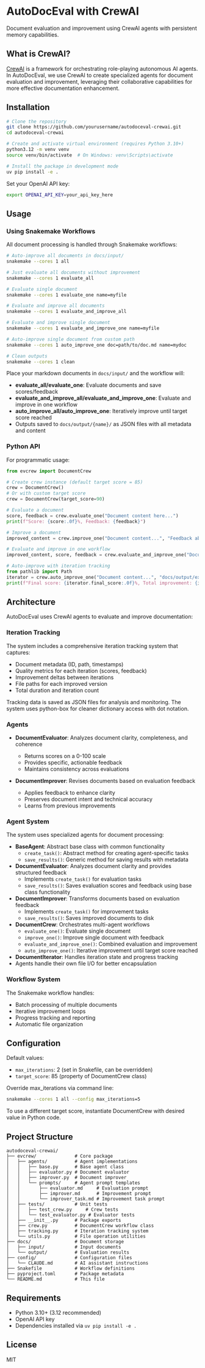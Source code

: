 # AutoDocEval with CrewAI

Document evaluation and improvement using CrewAI agents with persistent memory capabilities.

## What is CrewAI?

[CrewAI](https://github.com/crewai/crewai) is a framework for orchestrating role-playing autonomous AI agents. In AutoDocEval, we use CrewAI to create specialized agents for document evaluation and improvement, leveraging their collaborative capabilities for more effective documentation enhancement.

## Installation

```bash
# Clone the repository
git clone https://github.com/yourusername/autodoceval-crewai.git
cd autodoceval-crewai

# Create and activate virtual environment (requires Python 3.10+)
python3.12 -m venv venv
source venv/bin/activate  # On Windows: venv\Scripts\activate

# Install the package in development mode
uv pip install -e .
```

Set your OpenAI API key:

```bash
export OPENAI_API_KEY=your_api_key_here
```

## Usage

### Using Snakemake Workflows

All document processing is handled through Snakemake workflows:

```bash
# Auto-improve all documents in docs/input/
snakemake --cores 1 all

# Just evaluate all documents without improvement
snakemake --cores 1 evaluate_all

# Evaluate single document
snakemake --cores 1 evaluate_one name=myfile

# Evaluate and improve all documents
snakemake --cores 1 evaluate_and_improve_all

# Evaluate and improve single document
snakemake --cores 1 evaluate_and_improve_one name=myfile

# Auto-improve single document from custom path
snakemake --cores 1 auto_improve_one doc=path/to/doc.md name=mydoc

# Clean outputs
snakemake --cores 1 clean
```

Place your markdown documents in `docs/input/` and the workflow will:
- **evaluate_all/evaluate_one**: Evaluate documents and save scores/feedback
- **evaluate_and_improve_all/evaluate_and_improve_one**: Evaluate and improve in one workflow
- **auto_improve_all/auto_improve_one**: Iteratively improve until target score reached
- Outputs saved to `docs/output/{name}/` as JSON files with all metadata and content

### Python API

For programmatic usage:

```python
from evcrew import DocumentCrew

# Create crew instance (default target score = 85)
crew = DocumentCrew()
# Or with custom target score
crew = DocumentCrew(target_score=90)

# Evaluate a document
score, feedback = crew.evaluate_one("Document content here...")
print(f"Score: {score:.0f}%, Feedback: {feedback}")

# Improve a document
improved_content = crew.improve_one("Document content...", "Feedback about issues...")

# Evaluate and improve in one workflow
improved_content, score, feedback = crew.evaluate_and_improve_one("Document content...")

# Auto-improve with iteration tracking
from pathlib import Path
iterator = crew.auto_improve_one("Document content...", "docs/output/example", max_iterations=3)
print(f"Final score: {iterator.final_score:.0f}%, Total improvement: {iterator.total_improvement:.0f}%")
```

## Architecture

AutoDocEval uses CrewAI agents to evaluate and improve documentation:

### Iteration Tracking

The system includes a comprehensive iteration tracking system that captures:
- Document metadata (ID, path, timestamps)
- Quality metrics for each iteration (scores, feedback)
- Improvement deltas between iterations
- File paths for each improved version
- Total duration and iteration count

Tracking data is saved as JSON files for analysis and monitoring. The system uses 
python-box for cleaner dictionary access with dot notation.

### Agents

- **DocumentEvaluator**: Analyzes document clarity, completeness, and coherence
  - Returns scores on a 0-100 scale
  - Provides specific, actionable feedback
  - Maintains consistency across evaluations

- **DocumentImprover**: Revises documents based on evaluation feedback
  - Applies feedback to enhance clarity
  - Preserves document intent and technical accuracy
  - Learns from previous improvements

### Agent System

The system uses specialized agents for document processing:

- **BaseAgent**: Abstract base class with common functionality
  - `create_task()`: Abstract method for creating agent-specific tasks
  - `save_results()`: Generic method for saving results with metadata
- **DocumentEvaluator**: Analyzes document clarity and provides structured feedback
  - Implements `create_task()` for evaluation tasks
  - `save_results()`: Saves evaluation scores and feedback using base class functionality
- **DocumentImprover**: Transforms documents based on evaluation feedback
  - Implements `create_task()` for improvement tasks
  - `save_results()`: Saves improved documents to disk
- **DocumentCrew**: Orchestrates multi-agent workflows
  - `evaluate_one()`: Evaluate single document
  - `improve_one()`: Improve single document with feedback
  - `evaluate_and_improve_one()`: Combined evaluation and improvement
  - `auto_improve_one()`: Iterative improvement until target score reached
- **DocumentIterator**: Handles iteration state and progress tracking
- Agents handle their own file I/O for better encapsulation

### Workflow System

The Snakemake workflow handles:
- Batch processing of multiple documents
- Iterative improvement loops
- Progress tracking and reporting
- Automatic file organization

## Configuration

Default values:
- `max_iterations`: 2 (set in Snakefile, can be overridden)
- `target_score`: 85 (property of DocumentCrew class)

Override max_iterations via command line:

```bash
snakemake --cores 1 all --config max_iterations=5
```

To use a different target score, instantiate DocumentCrew with desired value in Python code.

## Project Structure

```
autodoceval-crewai/
├── evcrew/              # Core package
│   ├── agents/          # Agent implementations
│   │   ├── base.py      # Base agent class
│   │   ├── evaluator.py # Document evaluator
│   │   ├── improver.py  # Document improver
│   │   └── prompts/     # Agent prompt templates
│   │       ├── evaluator.md     # Evaluation prompt
│   │       ├── improver.md      # Improvement prompt
│   │       └── improver_task.md # Improvement task prompt
│   ├── tests/           # Unit tests
│   │   ├── test_crew.py     # Crew tests
│   │   └── test_evaluator.py # Evaluator tests
│   ├── __init__.py      # Package exports
│   ├── crew.py          # DocumentCrew workflow class
│   ├── tracking.py      # Iteration tracking system
│   └── utils.py         # File operation utilities
├── docs/                # Document storage
│   ├── input/           # Input documents
│   └── output/          # Evaluation results
├── config/              # Configuration files
│   └── CLAUDE.md        # AI assistant instructions
├── Snakefile            # Workflow definitions
├── pyproject.toml       # Package metadata
└── README.md            # This file
```

## Requirements

- Python 3.10+ (3.12 recommended)
- OpenAI API key
- Dependencies installed via `uv pip install -e .`

## License

MIT